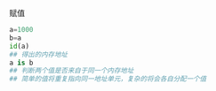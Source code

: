 赋值

```python
a=1000
b=a
id(a)
## 得出的内存地址
a is b 
## 判断两个值是否来自于同一个内存地址
## 简单的值将重复指向同一地址单元，复杂的将会各自分配一个值
```

